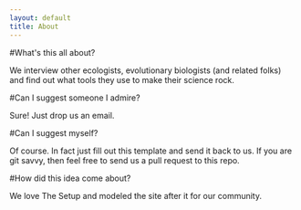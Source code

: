 ```yaml
---
layout: default
title: About
---
```


#What's this all about?

We interview other ecologists, evolutionary biologists (and related folks) and find out what tools they use to make their science rock.

#Can I suggest someone I admire?

Sure! Just drop us an email.

#Can I suggest myself?

Of course. In fact just fill out this template and send it back to us. If you are git savvy, then feel free to send us a pull request to this repo.

#How did this idea come about?

We love The Setup and modeled the site after it for our community.